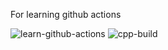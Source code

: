 For learning github actions

![learn-github-actions](https://github.com/Penguin77jp/GithubActionsTEST/workflows/learn-github-actions/badge.svg)
![cpp-build](https://github.com/Penguin77jp/GithubActionsTEST/workflows/cpp-build/badge.svg)